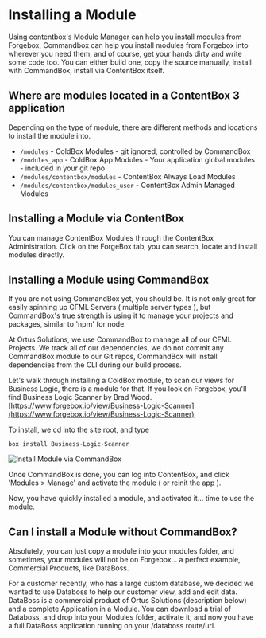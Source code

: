 # Installing a Module

Using contentbox's Module Manager can help you install modules from Forgebox, Commandbox can help you install modules from Forgebox into wherever you need them, and of course, get your hands dirty and write some code too. You can either build one, copy the source manually, install with CommandBox, install via ContentBox itself.

## Where are modules located in a ContentBox 3 application

Depending on the type of module, there are different methods and locations to install the module into.

* `/modules` - ColdBox Modules - git ignored, controlled by CommandBox
* `/modules_app` - ColdBox App Modules - Your application global modules - included in your git repo
* `/modules/contentbox/modules` - ContentBox Always Load Modules
* `/modules/contentbox/modules_user` - ContentBox Admin Managed Modules

## Installing a Module via ContentBox

You can manage ContentBox Modules through the ContentBox Administration. Click on the ForgeBox tab, you can search, locate and install modules directly.

## Installing a Module using CommandBox

If you are not using CommandBox yet, you should be. It is not only great for easily spinning up CFML Servers ( multiple server types ), but CommandBox's true strength is using it to manage your projects and packages, similar to 'npm' for node.

At Ortus Solutions, we use CommandBox to manage all of our CFML Projects. We track all of our dependencies, we do not commit any CommandBox module to our Git repos, CommandBox will install dependencies from the CLI during our build process.

Let's walk through installing a ColdBox module, to scan our views for Business Logic, there is a module for that. If you look on Forgebox, you'll find Business Logic Scanner by Brad Wood. [https://www.forgebox.io/view/Business-Logic-Scanner](https://www.forgebox.io/view/Business-Logic-Scanner)

To install, we cd into the site root, and type

`box install Business-Logic-Scanner`

![Install Module via CommandBox](../../../developing/back\_end/modules/installModule.png)

Once CommandBox is done, you can log into ContentBox, and click 'Modules > Manage' and activate the module ( or reinit the app ).

Now, you have quickly installed a module, and activated it... time to use the module.

## Can I install a Module without CommandBox?

Absolutely, you can just copy a module into your modules folder, and sometimes, your modules will not be on Forgebox... a perfect example, Commercial Products, like DataBoss.

For a customer recently, who has a large custom database, we decided we wanted to use Databoss to help our customer view, add and edit data. DataBoss is a commercial product of Ortus Solutions (description below) and a complete Application in a Module. You can download a trial of Databoss, and drop into your Modules folder, activate it, and now you have a full DataBoss application running on your /databoss route/url.
